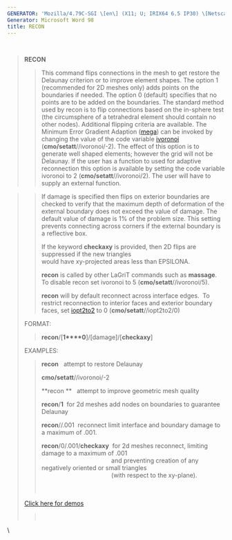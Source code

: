 ```yaml
---
GENERATOR: 'Mozilla/4.79C-SGI \[en\] (X11; U; IRIX64 6.5 IP30) \[Netscape\]'
Generator: Microsoft Word 98
title: RECON
---
```


 

> **RECON**
>
> > This command flips connections in the mesh to get restore the
> > Delaunay criterion or to improve element shapes. The option 1
> > (recommended for 2D meshes only) adds points on the boundaries if
> > needed. The option 0 (default) specifies that no points are to be
> > added on the boundaries. The standard method used by recon is to
> > flip connections based on the in-sphere test (the circumsphere of a
> > tetrahedral element should contain no other nodes). Additional
> > flipping criteria are available. The Minimum Error Gradient Adaption
> > ([mega](RADAPT.html)) can be invoked by changing the value of the
> > code variable [ivoronoi](../meshobject.html)
> > (**cmo/setatt**//ivoronoi/-2). The effect of this option is to
> > generate well shaped elements; however the grid will not be
> > Delaunay. If the user has a function to used for adaptive
> > reconnection this option is available by setting the code variable
> > ivoronoi to 2 (**cmo/setatt**//ivoronoi/2). The user will have to
> > supply an external function.

> > If damage is specified then flips on exterior boundaries are checked
> > to verify that the maximum depth of deformation of the external
> > boundary does not exceed the value of damage. The default value of
> > damage is 1% of the problem size. This setting prevents connecting
> > across corners if the external boundary is a reflective box.
> >
> > If the keyword **checkaxy** is provided, then 2D flips are
> > suppressed if the new triangles\
> > would have xy-projected areas less than EPSILONA.
> >
> > **recon** is called by other LaGriT commands such as **massage**. 
> > To disable recon set ivoronoi to 5 (**cmo/setatt**//ivoronoi/5).
> >
> > **recon** will by default reconnect across interface edges.  To
> > restrict reconnection to interior faces and exterior boundary faces,
> > set [iopt2to2](../meshobject.html) to 0 (**cmo/setatt**//iopt2to2/0)
>
> FORMAT:
>
> > **recon**/\[**1****0**\]/\[damage\]/\[**checkaxy**\]
>
> EXAMPLES:
>
> > **recon**   attempt to restore Delaunay
> >
> > **cmo/setatt**//ivoronoi/-2
> >
> > **recon **   attempt to improve geometric mesh quality
> >
> > **recon**/**1**  for 2d meshes add nodes on boundaries to guarantee
> > Delaunay
> >
> > **recon**//.001  reconnect limit interface and boundary damage to a
> > maximum of .001.
> >
> > **recon**/0/.001/**checkaxy**  for 2d meshes reconnect, limiting
> > damage to a maximum of .001\
> >                                          and preventing creation of
> > any negatively oriented or small triangles\
> >                                          (with respect to the
> > xy-plane).\
> >  \
> >  
>
> [Click here for demos](../demos/2d_recon/test/html/main_2d_recon.html)
>
> >  

\
